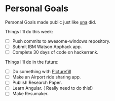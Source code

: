 Personal Goals
==============

Personal Goals made public just like [una](https://github.com/una/personal-goals) did.

Things I'll do this week:

- [ ] Push commits to awesome-windows repository.
- [ ] Submit IBM Watson Apphack app.
- [ ] Complete 30 days of code on hackerrank.

Things I'll do in the future:

- [ ] Do something with [Picturefill](http://scottjehl.github.io/picturefill/)
- [ ] Make an Airport ride sharing app.
- [ ] Publish Research Paper.
- [ ] Learn Angular. ( Really need to do this!)
- [ ] Make Resumaker.
